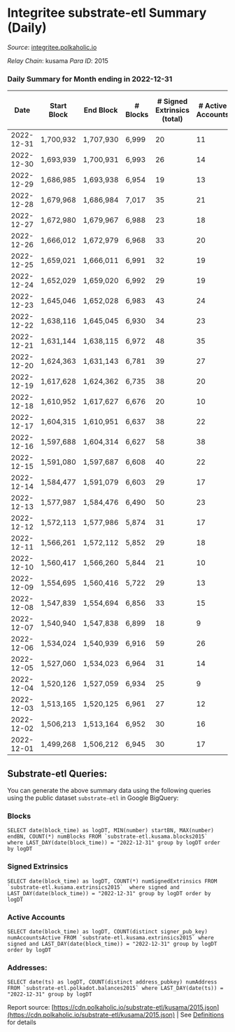 # Integritee substrate-etl Summary (Daily)

_Source_: [integritee.polkaholic.io](https://integritee.polkaholic.io)

*Relay Chain*: kusama
*Para ID*: 2015



### Daily Summary for Month ending in 2022-12-31


| Date | Start Block | End Block | # Blocks | # Signed Extrinsics (total) | # Active Accounts | # Passive | # New | # Addresses with Balances | # Events | # Transfers | # XCM Transfers In | # XCM Transfers Out |
| ---- | ----------- | --------- | -------- | --------------------------- | ----------------- | --------- | ----- | ------------------------- | -------- | ----------- | ------------------ | ------------------- |
| 2022-12-31 | 1,700,932 | 1,707,930 | 6,999  | 20 | 11 |  |  | 12,871 | 14,127 | 12 ($302.23) |   |   |
| 2022-12-30 | 1,693,939 | 1,700,931 | 6,993  | 26 | 14 |  |  | 12,869 | 14,150 | 13 ($344.86) |   |   |
| 2022-12-29 | 1,686,985 | 1,693,938 | 6,954  | 19 | 13 |  |  | 12,866 | 14,033 | 13 ($2,324.43) |   |   |
| 2022-12-28 | 1,679,968 | 1,686,984 | 7,017  | 35 | 21 |  |  | 12,865 | 14,256 | 19 ($884.30) |   |   |
| 2022-12-27 | 1,672,980 | 1,679,967 | 6,988  | 23 | 18 |  |  | 12,865 | 14,129 | 13 ($5,966.70) |   |   |
| 2022-12-26 | 1,666,012 | 1,672,979 | 6,968  | 33 | 20 |  |  | 12,865 | 14,144 | 15 ($449.18) |   |   |
| 2022-12-25 | 1,659,021 | 1,666,011 | 6,991  | 32 | 19 |  |  | 12,865 | 14,183 | 16 ($714.01) |   |   |
| 2022-12-24 | 1,652,029 | 1,659,020 | 6,992  | 29 | 19 |  |  | 12,865 | 14,162 | 11 ($2,734.07) |   |   |
| 2022-12-23 | 1,645,046 | 1,652,028 | 6,983  | 43 | 24 |  |  | 12,865 | 14,239 | 27 ($17,315.30) |   |   |
| 2022-12-22 | 1,638,116 | 1,645,045 | 6,930  | 34 | 23 |  |  | 12,863 | 14,083 | 18 ($22,725.55) |   |   |
| 2022-12-21 | 1,631,144 | 1,638,115 | 6,972  | 48 | 35 |  |  | 12,861 | 14,248 | 17 ($2,764.04) |   |   |
| 2022-12-20 | 1,624,363 | 1,631,143 | 6,781  | 39 | 27 |  |  | 12,860 | 13,811 | 24 ($4,256.50) |   |   |
| 2022-12-19 | 1,617,628 | 1,624,362 | 6,735  | 38 | 20 |  |  | 12,857 | 13,709 | 21 ($1,644.01) |   |   |
| 2022-12-18 | 1,610,952 | 1,617,627 | 6,676  | 20 | 10 |  |  | 12,856 | 13,483 | 11 ($780.30) |   |   |
| 2022-12-17 | 1,604,315 | 1,610,951 | 6,637  | 38 | 22 |  |  | 12,855 | 13,515 | 22 ($3,492.68) |   |   |
| 2022-12-16 | 1,597,688 | 1,604,314 | 6,627  | 58 | 38 |  |  | 12,854 | 13,620 | 28 ($1,840.70) |   |   |
| 2022-12-15 | 1,591,080 | 1,597,687 | 6,608  | 40 | 22 |  |  | 12,854 | 13,476 | 19 ($9,021.91) |   |   |
| 2022-12-14 | 1,584,477 | 1,591,079 | 6,603  | 29 | 17 |  |  | 12,850 | 13,409 | 21 ($4,255.06) |   |   |
| 2022-12-13 | 1,577,987 | 1,584,476 | 6,490  | 50 | 23 |  |  | 12,849 | 13,302 | 32 ($37,697.82) |   |   |
| 2022-12-12 | 1,572,113 | 1,577,986 | 5,874  | 31 | 17 |  |  |  | 11,940 | 20 ($2,159.83) |   |   |
| 2022-12-11 | 1,566,261 | 1,572,112 | 5,852  | 29 | 18 |  |  |  | 11,887 | 15 ($1,056.10) |   |   |
| 2022-12-10 | 1,560,417 | 1,566,260 | 5,844  | 21 | 10 |  |  |  | 11,822 | 11 ($592.69) |   |   |
| 2022-12-09 | 1,554,695 | 1,560,416 | 5,722  | 29 | 13 |  |  |  | 11,632 | 17 ($636.06) |   |   |
| 2022-12-08 | 1,547,839 | 1,554,694 | 6,856  | 33 | 15 |  |  | 12,845 | 13,926 | 24 ($5,294.19) |   | 1 ($0.32) |
| 2022-12-07 | 1,540,940 | 1,547,838 | 6,899  | 18 | 9 |  |  | 12,844 | 13,912 | 12 ($387.73) |   |   |
| 2022-12-06 | 1,534,024 | 1,540,939 | 6,916  | 59 | 26 |  |  | 12,844 | 14,204 | 43 ($13,626.77) |   |   |
| 2022-12-05 | 1,527,060 | 1,534,023 | 6,964  | 31 | 14 |  |  | 12,841 | 14,120 | 19 ($3,788.23) |   |   |
| 2022-12-04 | 1,520,126 | 1,527,059 | 6,934  | 25 | 9 |  |  | 12,841 | 14,027 | 14 ($409.65) |   |   |
| 2022-12-03 | 1,513,165 | 1,520,125 | 6,961  | 27 | 12 |  |  | 12,840 | 14,090 | 16 ($791.02) |   |   |
| 2022-12-02 | 1,506,213 | 1,513,164 | 6,952  | 30 | 16 |  |  | 12,840 | 14,095 | 15 ($2,461.15) |   |   |
| 2022-12-01 | 1,499,268 | 1,506,212 | 6,945  | 30 | 17 |  |  | 12,840 | 14,083 | 20 ($857.40) |   |   |

## Substrate-etl Queries:
You can generate the above summary data using the following queries using the public dataset `substrate-etl` in Google BigQuery:


### Blocks
```
SELECT date(block_time) as logDT, MIN(number) startBN, MAX(number) endBN, COUNT(*) numBlocks FROM `substrate-etl.kusama.blocks2015`  where LAST_DAY(date(block_time)) = "2022-12-31" group by logDT order by logDT
```


### Signed Extrinsics
```
SELECT date(block_time) as logDT, COUNT(*) numSignedExtrinsics FROM `substrate-etl.kusama.extrinsics2015`  where signed and LAST_DAY(date(block_time)) = "2022-12-31" group by logDT order by logDT
```


### Active Accounts
```
SELECT date(block_time) as logDT, COUNT(distinct signer_pub_key) numAccountsActive FROM `substrate-etl.kusama.extrinsics2015` where signed and LAST_DAY(date(block_time)) = "2022-12-31" group by logDT order by logDT
```


### Addresses:
```
SELECT date(ts) as logDT, COUNT(distinct address_pubkey) numAddress FROM `substrate-etl.polkadot.balances2015` where LAST_DAY(date(ts)) = "2022-12-31" group by logDT
```



Report source: [https://cdn.polkaholic.io/substrate-etl/kusama/2015.json](https://cdn.polkaholic.io/substrate-etl/kusama/2015.json) | See [Definitions](/DEFINITIONS.md) for details
